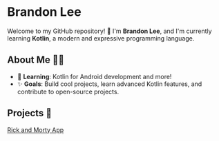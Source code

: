 # Brandon Lee

Welcome to my GitHub repository! 👋 I'm **Brandon Lee**, and I'm currently learning **Kotlin**, a modern and expressive programming language.

## About Me 🧑‍💻
- 🌱 **Learning**: Kotlin for Android development and more!
- ✨ **Goals**: Build cool projects, learn advanced Kotlin features, and contribute to open-source projects.

## Projects 🚀
[Rick and Morty App](https://github.com/BrandonLeeee/rickandmorty/tree/master)

